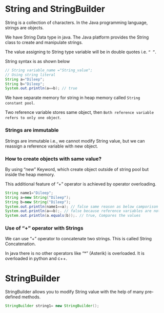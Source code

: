 # String and StringBuilder

String is a collection of characters. In the Java programming language, strings are objects.

We have String Data type in java. The Java platform provides the String class to create and manipulate strings.

The value assigning to String type variable will be in double quotes i.e. `“ ”`.

String syntax is as shown below

```java
// String variable_name ="String_value";
// Using string literal
String a="Dileep";
String b="Dileep";
System.out.println(a==b); // true
```

We have separate memory for string in heap memory called `String constant pool`.

Two reference variable stores same object, then `Both reference variable refers to only one object`.

### Strings are immutable

Strings are immutable i.e., we cannot modify String value, but we can reassign a reference variable with new object.

### How to create objects with same value?

By using “new” Keyword, which create object outside of string pool but inside the heap memory.

This additional feature of “+” operator is achieved by operator overloading.

```java
String name1="Dileep";
String a=new String("Dileep");
String b=new String("Dileep");
System.out.println(name1==a); // false same reason as below camporison
System.out.println(a==b);. // false because reference variables are not pointing to same object, compares the objects
System.out.println(a.equals(b));. // true, Compares the values
```

### Use of “+” operator with Strings

We can use “+” operator to concatenate two strings. This is called String Concatenation.

In java there is no other operators like “*” (Asterik) is overloaded. It is overloaded in python and c++.

# StringBuilder

StringBuilder allows you to modify String value with the help of many pre-defined methods.

```java
StringBuilder string1= new StringBuilder();

```
